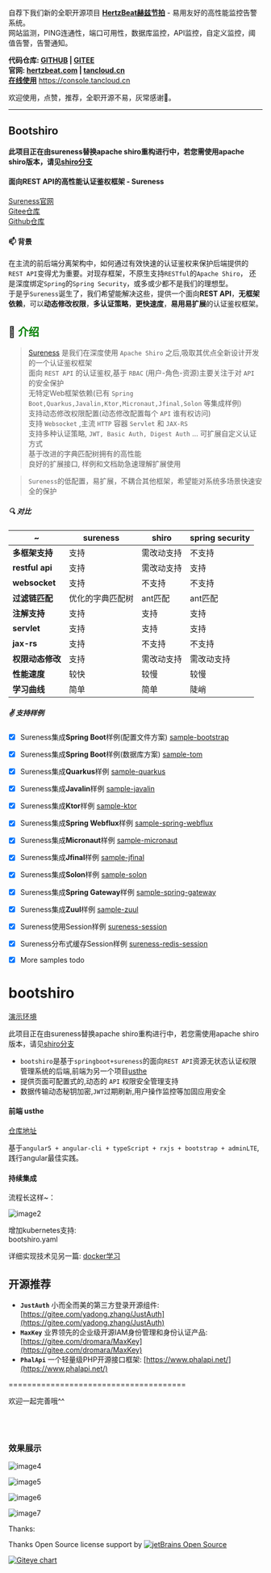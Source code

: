 自荐下我们新的全职开源项目  **[HertzBeat赫兹节拍](https://gitee.com/usthe/hertzbeat)** - 易用友好的高性能监控告警系统。  
网站监测，PING连通性，端口可用性，数据库监控，API监控，自定义监控，阈值告警，告警通知。

**代码仓库: [GITHUB](https://github.com/dromara/sureness) | [GITEE](https://gitee.com/usthe/hertzbeat)**   
**官网: [hertzbeat.com](https://hertzBeat.com) | [tancloud.cn](https://tancloud.cn)**  
**[在线使用](https://console.tancloud.cn)** https://console.tancloud.cn

欢迎使用，点赞，推荐，全职开源不易，灰常感谢🙏。

----   

## Bootshiro   

**此项目正在由sureness替换apache shiro重构进行中，若您需使用apache shiro版本，请见[shiro分支](https://gitee.com/tomsun28/bootshiro/tree/shiro/)**

#### 面向REST API的高性能认证鉴权框架 - Sureness    

[Sureness官网](https://su.usthe.com)   
[Gitee仓库](https://gitee.com/dromara/sureness)   
[Github仓库](https://github.com/dromara/sureness)

#### 📫 背景

在主流的前后端分离架构中，如何通过有效快速的认证鉴权来保护后端提供的`REST API`变得尤为重要。对现存框架，不原生支持`RESTful`的`Apache Shiro`，
还是深度绑定`Spring`的`Spring Security`，或多或少都不是我们的理想型。   
于是乎`Sureness`诞生了，我们希望能解决这些，提供一个面向**REST API**，**无框架依赖**，可以**动态修改权限**，**多认证策略**，**更快速度**，**易用易扩展**的认证鉴权框架。

## 🎡 <font color="green">介绍</font>

> [Sureness](https://github.com/dromara/sureness) 是我们在深度使用 `Apache Shiro` 之后,吸取其优点全新设计开发的一个认证鉴权框架     
> 面向 `REST API` 的认证鉴权,基于 `RBAC` (用户-角色-资源)主要关注于对 `API` 的安全保护     
> 无特定Web框架依赖(已有 `Spring Boot,Quarkus,Javalin,Ktor,Micronaut,Jfinal,Solon` 等集成样例)     
> 支持动态修改权限配置(动态修改配置每个 `API` 谁有权访问)   
> 支持 `Websocket` ,主流 `HTTP` 容器 `Servlet` 和 `JAX-RS`       
> 支持多种认证策略, `JWT, Basic Auth, Digest Auth` ... 可扩展自定义认证方式      
> 基于改进的字典匹配树拥有的高性能      
> 良好的扩展接口, 样例和文档助急速理解扩展使用

> `Sureness`的低配置，易扩展，不耦合其他框架，希望能对系统多场景快速安全的保护

##### 🔍 对比

| ~         | sureness | shiro | spring security |
| ---       | ---      | ---   | ---  |
| **多框架支持**  | 支持      | 需改动支持   | 不支持 |
| **restful api** | 支持 | 需改动支持   | 支持 |
| **websocket** | 支持 | 不支持   | 不支持 |
| **过滤链匹配**  | 优化的字典匹配树 | ant匹配 | ant匹配 |
| **注解支持**    | 支持      | 支持      | 支持 |
| **servlet**    | 支持      | 支持      | 支持|
| **jax-rs**     | 支持      | 不支持    | 不支持|
| **权限动态修改** | 支持 | 需改动支持 | 需改动支持|
| **性能速度** | 较快 | 较慢 | 较慢|
| **学习曲线** | 简单 | 简单 | 陡峭|

##### ✌ 支持样例

- [x] Sureness集成**Spring Boot**样例(配置文件方案) [sample-bootstrap](https://gitee.com/dromara/sureness/tree/master/sample-bootstrap)
- [x] Sureness集成**Spring Boot**样例(数据库方案) [sample-tom](https://gitee.com/dromara/sureness/tree/master/sample-tom)
- [x] Sureness集成**Quarkus**样例 [sample-quarkus](https://gitee.com/dromara/sureness/tree/master/samples/quarkus-sureness)
- [x] Sureness集成**Javalin**样例 [sample-javalin](https://gitee.com/dromara/sureness/tree/master/samples/javalin-sureness)
- [x] Sureness集成**Ktor**样例 [sample-ktor](https://gitee.com/dromara/sureness/tree/master/samples/ktor-sureness)
- [x] Sureness集成**Spring Webflux**样例 [sample-spring-webflux](https://gitee.com/dromara/sureness/tree/master/samples/spring-webflux-sureness)
- [x] Sureness集成**Micronaut**样例 [sample-micronaut](https://gitee.com/dromara/sureness/tree/master/samples/micronaut-sureness)
- [x] Sureness集成**Jfinal**样例 [sample-jfinal](https://gitee.com/dromara/sureness/tree/master/samples/jfinal-sureness)
- [x] Sureness集成**Solon**样例 [sample-solon](https://gitee.com/dromara/sureness/tree/master/samples/solon-sureness)
- [x] Sureness集成**Spring Gateway**样例 [sample-spring-gateway](https://gitee.com/dromara/sureness/tree/master/samples/spring-gateway-sureness)
- [x] Sureness集成**Zuul**样例 [sample-zuul](https://gitee.com/dromara/sureness/tree/master/samples/zuul-sureness)
- [x] Sureness使用Session样例 [sureness-session](https://gitee.com/dromara/sureness/tree/master/samples/sureness-session)
- [x] Sureness分布式缓存Session样例 [sureness-redis-session](https://gitee.com/dromara/sureness/tree/master/samples/sureness-redis-session)
- [x] More samples todo


# bootshiro

[演示环境](http://47.110.55.246)

此项目正在由sureness替换apache shiro重构进行中，若您需使用apache shiro版本，请见[shiro分支](https://gitee.com/tomsun28/bootshiro/tree/shiro/)   

- ```bootshiro```是基于```springboot+sureness```的面向```REST API```资源无状态认证权限管理系统的后端,前端为另一个项目[usthe](https://gitee.com/tomsun28/usthe)  
- 提供页面可配置式的,动态的 ```API``` 权限安全管理支持  
- 数据传输动态秘钥加密,```JWT```过期刷新,用户操作监控等加固应用安全  





#### 前端 usthe   

[仓库地址](https://gitee.com/tomsun28/usthe)  

基于```angular5 + angular-cli + typeScript + rxjs + bootstrap + adminLTE```,践行angular最佳实践。

#### 持续集成  

流程长这样~：    

![image2](/image/image2.PNG)    

增加kubernetes支持:  
bootshiro.yaml

详细实现技术见另一篇:  [docker学习](https://segmentfault.com/a/1190000013088818)


## 开源推荐   

* **```JustAuth```** 小而全而美的第三方登录开源组件: [https://gitee.com/yadong.zhang/JustAuth](https://gitee.com/yadong.zhang/JustAuth)   
* **```MaxKey```** 业界领先的企业级开源IAM身份管理和身份认证产品: [https://gitee.com/dromara/MaxKey](https://gitee.com/dromara/MaxKey)    
* **```PhalApi```** 一个轻量级PHP开源接口框架: [https://www.phalapi.net/](https://www.phalapi.net/)       




======================================

欢迎一起完善哦^^  

<br>
<br>

### 效果展示  

![image4](/image/image4.PNG)   

![image5](/image/image5.PNG)   

![image6](/image/image6.PNG)   

![image7](/image/image7.PNG)   



Thanks:

Thanks Open Source license support by   [![jetBrains Open Source](/image/jetbrains.svg)](https://www.jetbrains.com/?from=bootshiro)
<br>

[![Giteye chart](https://chart.giteye.net/gitee/tomsun28/bootshiro/C99BWU39.png)](https://giteye.net/chart/C99BWU39)   